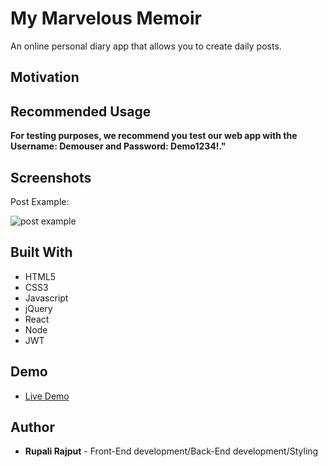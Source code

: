 # My Marvelous Memoir

An online personal diary app that allows you to create daily posts.

## Motivation

<!-- We wanted a website that can easily serve our favorite songs to sing and shout while also learning more about the song without having to open a boring Wikipedia page. -->

## Recommended Usage

**For testing purposes, we recommend you test our web app with the Username: Demouser and Password: Demo1234!."**

## Screenshots

<!-- Landing Page:

![landing page](screenshots/landing.png)

Lyrics:

![lyrics](screenshots/lyrics.png) -->

Post Example:

![post example](public/build/assets/screenshotpost.png)

## Built With

- HTML5
- CSS3
- Javascript
- jQuery
- React
- Node
- JWT

## Demo

- [Live Demo](https://mymarvelousmemoir.now.sh/)

## Author

- **Rupali Rajput** - Front-End development/Back-End development/Styling
